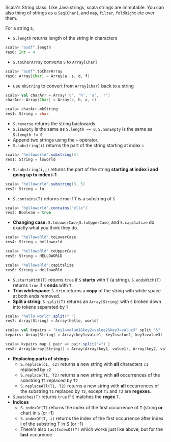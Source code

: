 Scala's String class. Like Java strings, scala strings are immutable. You can also thing of strings as a `Seq[Char]`, and `map`, `filter`, `foldRight` etc over them.

For a string `S`,
* `S.length` returns length of the string in characters
```scala
scala> "asdf".length
res0: Int = 4
```
* `S.toCharArray` converts `S` to `Array[Char]`
```scala
scala> "asdf".toCharArray
res0: Array[Char] = Array(a, s, d, f)
```
* use `mkString` to convert from `Array[Char]` back to a string
```scala
scala> val charArr = Array('c', 'h', 'a', 'r')
charArr: Array[Char] = Array(c, h, a, r)

scala> charArr.mkString
res1: String = char
```
* `S.reverse` returns the string backwards
* `S.isEmpty` is the same as `S.length == 0`, `S.nonEmpty` is the same as `S.length != 0`
* Append two strings using the `+` operator.
* `S.substring(i)` returns the part of the string starting at index `i`
```scala
scala> "helloworld".substring(3)
res1: String = loworld
```
* `S.substring(i,j)` returns the part of the string **starting at index i and going up to index i-1**
```scala
scala> "helloworld".substring(3, 5)
res2: String = lo
```
* `S.contains(T)` returns `true` if `T` is a substring of `S`
```scala
scala> "helloworld".contains("ello")
res3: Boolean = true
```
* **Changing case:** `S.toLowerCase`,`S.toUpperCase`, and `S.capitalize` do exactly what you think they do.
```scala
scala> "hellowoRld".toLowerCase
res4: String = helloworld

scala> "hellowoRld".toUpperCase
res5: String = HELLOWORLD

scala> "hellowoRld".capitalize
res6: String = HellowoRld
```
* `S.startsWith(T)` returns `true` if `S` **starts** with `T` (a string). `S.endsWith(T)` returns `true` if `S` **ends** with `T`.
* **Trim whitespace**: `S.trim` returns a **copy** of the string with white space at both ends removed.
* **Split a string**: `S.split(T)` returns an `Array[String]` with `S` broken down into tokens separated by `T`
```scala
scala> "hello world".split(" ")
res7: Array[String] = Array(hello, world)

scala> val kvpairs = "key1=value1&key2=value2&key3=value3" split "&"
kvpairs: Array[String] = Array(key1=value1, key2=value2, key3=value3)

scala> kvpairs map { pair => pair.split("=") }
res8: Array[Array[String]] = Array(Array(key1, value1), Array(key2, value2), Array(key3, value3))
```
* **Replacing parts of strings**
  * `S.replace(c1, c2)` returns a new string with **all** characters `c1` replaced by `c2`
  * `S.replace(T1, T2)` returns a new string with **all** occurrences of the substring `T1` replaced by `T2`
  * `S.replaceAll(T1, T2)` returns a new string with **all** occurrences of the substring `T1` replaced by `T2`, except `T1` and `T2` are **regexes**.
* `S.matches(T)` returns `true` if `S` matches the **regex** `T`.
* **Indices**
  * `S.indexOf(T)` returns the index of the first occurrence of `T` (string **or** char) in `S` (or -1)
  * `S.indexOf(T, i)` returns the index of the first occurrence after index i of the substring T in S (or -1)
  * There's also `lastIndexOf(T)` which works just like above, but for the **last** occurence
